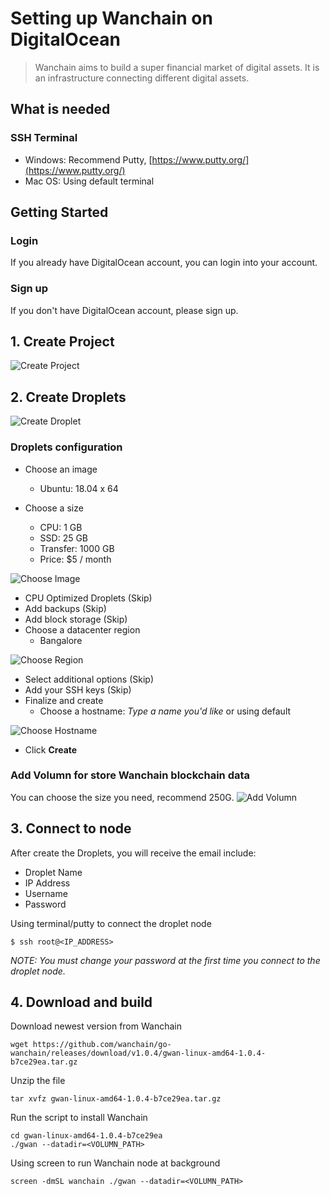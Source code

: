 # Setting up Wanchain on DigitalOcean

> Wanchain aims to build a super financial market of digital assets. It is an infrastructure connecting different digital assets.

## What is needed

### SSH Terminal 
- Windows: Recommend Putty, [https://www.putty.org/](https://www.putty.org/)
- Mac OS: Using default terminal

## Getting Started

### Login
If you already have DigitalOcean account, you can login into your account.

### Sign up
If you don't have DigitalOcean account, please sign up.

## 1. Create Project
![Create Project](https://s3.amazonaws.com/kaizen-images/github/create_project.png)

## 2. Create Droplets
![Create Droplet](https://s3.amazonaws.com/kaizen-images/github/create_droplet.png)

### Droplets configuration
- Choose an image
    - Ubuntu: 18.04 x 64

- Choose a size
    - CPU: 1 GB
    - SSD: 25 GB
    - Transfer: 1000 GB
    - Price: $5 / month

![Choose Image](https://s3.amazonaws.com/kaizen-images/github/choose_ipfs_image.png)

- CPU Optimized Droplets (Skip)
- Add backups (Skip)
- Add block storage (Skip)
- Choose a datacenter region
    - Bangalore

![Choose Region](https://s3.amazonaws.com/kaizen-images/github/choose_region.png)

- Select additional options (Skip)
- Add your SSH keys (Skip)
- Finalize and create
    - Choose a hostname: _Type a name you'd like_ or using default

![Choose Hostname](https://s3.amazonaws.com/kaizen-images/github/choose_hostname.png)

- Click __Create__

### Add Volumn for store Wanchain blockchain data

You can choose the size you need, recommend 250G.
![Add Volumn](https://s3.amazonaws.com/kaizen-images/github/add_volumn.png)

## 3. Connect to node
After create the Droplets, you will receive the email include:
- Droplet Name
- IP Address
- Username
- Password

Using terminal/putty to connect the droplet node
```shell
$ ssh root@<IP_ADDRESS>
```

_NOTE: You must change your password at the first time you connect to the droplet node._

## 4. Download and build

Download newest version from Wanchain
```shell
wget https://github.com/wanchain/go-wanchain/releases/download/v1.0.4/gwan-linux-amd64-1.0.4-b7ce29ea.tar.gz
```

Unzip the file
```shell
tar xvfz gwan-linux-amd64-1.0.4-b7ce29ea.tar.gz
```

Run the script to install Wanchain
```shell
cd gwan-linux-amd64-1.0.4-b7ce29ea
./gwan --datadir=<VOLUMN_PATH>
```

Using screen to run Wanchain node at background
```shell
screen -dmSL wanchain ./gwan --datadir=<VOLUMN_PATH>
```
